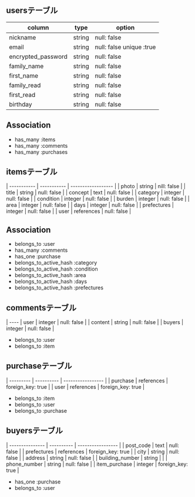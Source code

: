 ## usersテーブル
| column             | type     | option                   |
| ------------------ | -------- | ------------------------ |
| nickname           | string   | null: false              |
| email              | string   | null: false unique :true |
| encrypted_password | string   | null: false              |
| family_name        | string   | null: false              |
| first_name         | string   | null: false              |
| family_read        | string   | null: false              |
| first_read         | string   | null: false              |
| birthday           | string   | null: false              |

## Association
* has_many :items
* has_many :comments
* has_many :purchases

## itemsテーブル
| ----------- | ----------- | ------------------ |
| photo       |  string     | nill: false        |
| title       |  string     | null: false        |
| concept     |  text       | null: false        |
| category    |  integer    | null: false        |
| condition   |  integer    | null: false        |
| burden      |  integer    | null: false        |
| area        |  integer    | null: false        |
| days        |  integer    | null: false        |
| prefectures |  integer    | null: false        |
| user        |  references | null: false        |

## Association
* belongs_to :user
* has_many :comments
* has_one :purchase
* belongs_to_active_hash :category
* belongs_to_active_hash :condition
* belongs_to_active_hash :area
* belongs_to_active_hash :days
* belongs_to_active_hash :prefectures

## commentsテーブル
| ----
| user    | integer | null: false |
| content | string  | null: false |
| buyers  | integer | null: false |

* belongs_to :user
* belongs_to :item

## purchaseテーブル
| --------- | ---------- | ----------------- |
| purchase  | references | foreign_key: true |
| user      | references | foreign_key: true |

* belongs_to :item
* belongs_to :user
* belongs_to :purchase

## buyersテーブル
| --------------- | ---------- | ----------------- |
| post_code       | text       | null: false       |
| prefectures     | references | foreign_key: true |
| city            | string     | null: false       |
| address         | string     | null: false       |
| building_number | string     |                   |
| phone_number    | string     | null: false       |
| item_purchase   | integer    | foreign_key: true |

* has_one :purchase
* belongs_to :user